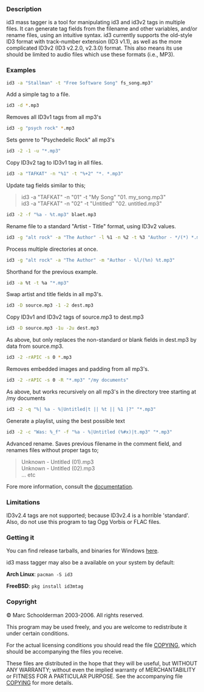 ### Description

id3 mass tagger is a tool for manipulating id3 and id3v2 tags in multiple files. It can generate tag fields from the filename and other variables, and/or rename files, using an intuitive syntax. id3 currently supports the old-style ID3 format with track-number extension (ID3 v1.1), as well as the more complicated ID3v2 (ID3 v2.2.0, v2.3.0) format. This also means its use should be limited to audio files which use these formats (i.e., MP3).

### Examples

```sh
id3 -a "Stallman" -t "Free Software Song" fs_song.mp3"
```
Add a simple tag to a file.
```sh
id3 -d *.mp3
```
Removes all ID3v1 tags from all mp3's
```sh
id3 -g "psych rock" *.mp3
```
Sets genre to "Psychedelic Rock" all mp3's
```sh
id3 -2 -1 -u "*.mp3"
```
Copy ID3v2 tag to ID3v1 tag in all files.
```sh
id3 -a "TAFKAT" -n "%1" -t "%+2" "*. *.mp3"
```
Update tag fields similar to this;
>id3 -a "TAFKAT" -n "01" -t "My Song"  "01. my_song.mp3"<br/>
>id3 -a "TAFKAT" -n "02" -t "Untitled" "02. untitled.mp3"

```sh
id3 -2 -f "%a - %t.mp3" blaet.mp3
```
Rename file to a standard "Artist - Title" format, using ID3v2 values.
```sh
id3 -g "alt rock" -a "The Author" -l %1 -n %2 -t %3 "Author - */(*) *.mp3"
```
Process multiple directories at once.
```sh
id3 -g "alt rock" -a "The Author" -m "Author - %l/(%n) %t.mp3"
```
Shorthand for the previous example.
```sh
id3 -a %t -t %a "*.mp3"
```
Swap artist and title fields in all mp3's.
```sh
id3 -D source.mp3 -1 -2 dest.mp3
```
Copy ID3v1 and ID3v2 tags of source.mp3 to dest.mp3
```sh
id3 -D source.mp3 -1u -2u dest.mp3
```
As above, but only replaces the non-standard or blank fields in dest.mp3 by data from source.mp3.
```sh
id3 -2 -rAPIC -s 0 *.mp3
```
Removes embedded images and padding from all mp3's.
```sh
id3 -2 -rAPIC -s 0 -R "*.mp3" "/my documents"
```
As above, but works recursively on all mp3's in the directory tree starting at /my documents
```sh
id3 -2 -q "%| %a - %|Untitled|t || %t || %1 |?" "*.mp3"
```
Generate a playlist, using the best possible text
```sh
id3 -2 -c "Was: %_f" -f "%a - %|Untitled (%#x)|t.mp3" "*.mp3"
```
Advanced rename. Saves previous filename in the comment field, and renames files without proper tags to;
>Unknown - Untitled (01).mp3<br/>
>Unknown - Untitled (02).mp3<br/>
>... etc

Fore more information, consult the [documentation](https://github.com/squell/id3/blob/master/README).
### Limitations

ID3v2.4 tags are not supported; because ID3v2.4 is a horrible 'standard'. Also, do not use this program to tag Ogg Vorbis or FLAC files.

### Getting it

You can find release tarballs, and binaries for Windows [here](https://github.com/squell/id3/releases/latest/).

id3 mass tagger may also be a available on your system by default:

**Arch Linux**: `pacman -S id3`

**FreeBSD**: `pkg install id3mtag`

### Copyright

&copy; Marc Schoolderman 2003-2006. All rights reserved.

This program may be used freely, and you are welcome to redistribute it under certain conditions.

For the actual licensing conditions you should read the file [COPYING](https://raw.githubusercontent.com/squell/id3/master/COPYING), which should be accompanying the files you receive.

These files are distributed in the hope that they will be useful,
but WITHOUT ANY WARRANTY; without even the implied warranty of
MERCHANTABILITY or FITNESS FOR A PARTICULAR PURPOSE. See the
accompanying file [COPYING](https://raw.githubusercontent.com/squell/id3/master/COPYING) for more details.
